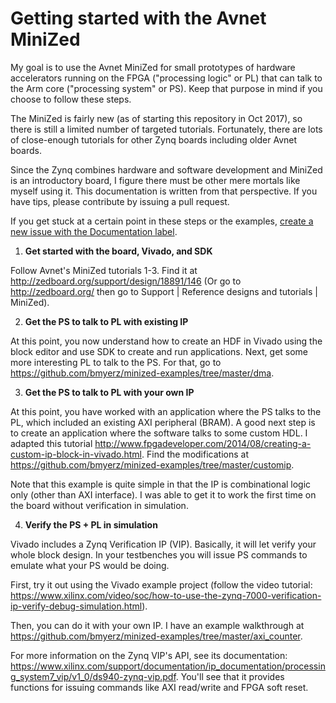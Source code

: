 # Getting started with the Avnet MiniZed

My goal is to use the Avnet MiniZed for small prototypes of hardware accelerators running on the FPGA ("processing logic" or PL) that can talk to the Arm core ("processing system" or PS). Keep that purpose in mind if you choose to follow these steps.

The MiniZed is fairly new (as of starting this repository in Oct 2017), so there is still a limited number of targeted tutorials. Fortunately, there are lots of close-enough tutorials for other Zynq boards including older Avnet boards. 

Since the Zynq combines hardware and software development and MiniZed is an introductory board, I figure there must be other mere mortals like myself using it. This documentation is written from that perspective. If you have tips, please contribute by issuing a pull request.

If you get stuck at a certain point in these steps or the examples, [create a new issue with the Documentation label](https://github.com/bmyerz/minized-examples/issues/new).

1. __Get started with the board, Vivado, and SDK__

Follow Avnet's MiniZed tutorials 1-3. Find it at http://zedboard.org/support/design/18891/146 (Or go to http://zedboard.org/ then go to Support | Reference designs and tutorials | MiniZed).

2. __Get the PS to talk to PL with existing IP__

At this point, you now understand how to create an HDF in Vivado using the block editor and use SDK to create and run applications. Next, get some more interesting PL to talk to the PS. For that, go to https://github.com/bmyerz/minized-examples/tree/master/dma.

3. __Get the PS to talk to PL with your own IP__

At this point, you have worked with an application where the PS talks to the PL, which included an existing AXI peripheral (BRAM). A good next step is to create an application where the software talks to some custom HDL. I adapted this tutorial http://www.fpgadeveloper.com/2014/08/creating-a-custom-ip-block-in-vivado.html. Find the modifications at https://github.com/bmyerz/minized-examples/tree/master/customip.

Note that this example is quite simple in that the IP is combinational logic only (other than AXI interface). I was able to get it to work the first time on the board without verification in simulation.

4. __Verify the PS + PL in simulation__

Vivado includes a Zynq Verification IP (VIP). Basically, it will let verify your whole block design. In your testbenches you will issue PS commands to emulate what your PS would be doing. 

First, try it out using the Vivado example project (follow the video tutorial:
https://www.xilinx.com/video/soc/how-to-use-the-zynq-7000-verification-ip-verify-debug-simulation.html).

Then, you can do it with your own IP. I have an example walkthrough at https://github.com/bmyerz/minized-examples/tree/master/axi_counter.

For more information on the Zynq VIP's API, see its documentation: https://www.xilinx.com/support/documentation/ip_documentation/processing_system7_vip/v1_0/ds940-zynq-vip.pdf. You'll see that it provides functions for issuing commands like AXI read/write and FPGA soft reset.
